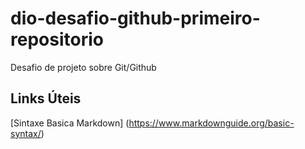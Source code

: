 # dio-desafio-github-primeiro-repositorio
Desafio de projeto sobre Git/Github

## Links Úteis
[Sintaxe Basica Markdown] (https://www.markdownguide.org/basic-syntax/) 
